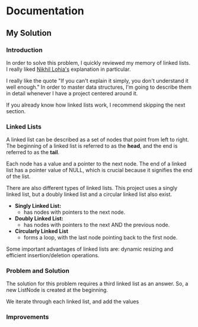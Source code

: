 # Documentation

## My Solution

### Introduction

In order to solve this problem, I quickly reviewed my memory of linked lists. I really liked [Nikhil Lohia's](https://www.youtube.com/watch?v=KMS0WFxrsT8) explanation in particular.

I really like the quote "If you can't explain it simply, you don't understand it well enough." In order to master data structures, I'm going to describe them in detail whenever I have a project centered around it. 

If you already know how linked lists work, I recommend skipping the next section. 

### Linked Lists

A linked list can be described as a set of nodes that point from left to right. The beginning of a linked list is referred to as the **head**, and the end is referred to as the **tail**.

Each node has a value and a pointer to the next node. The end of a linked list has a pointer value of NULL, which is crucial because it signifies the end of the list. 

There are also different types of linked lists. This project uses a singly linked list, but a doubly linked list and a circular linked list also exist. 

+ **Singly Linked List:**
  + has nodes with pointers to the next node.
+ **Doubly Linked List:**
  + has nodes with pointers to the next AND the previous node.
+ **Circularly Linked List**
  + forms a loop, with the last node pointing back to the first node.  

Some important advantages of linked lists are: dynamic resizing and efficient insertion/deletion operations.

### Problem and Solution

The solution for this problem requires a third linked list as an answer. So, a new ListNode is created at the beginning. 

We iterate through each linked list, and add the values 

### Improvements

